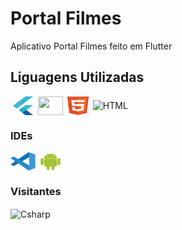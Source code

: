 # Portal Filmes
Aplicativo Portal Filmes feito em Flutter
 
## Liguagens Utilizadas<br>
          
          
<img align="center" alt="" height="30" width="40"
      src="https://raw.githubusercontent.com/devicons/devicon/9f4f5cdb393299a81125eb5127929ea7bfe42889/icons/flutter/flutter-original.svg">
<img align="center" alt="" height="30" width="40" src="https://cdn.jsdelivr.net/gh/devicons/devicon/icons/dart/dart-original.svg">
<img align="center" alt="HTML" height="30" width="40" src="https://raw.githubusercontent.com/devicons/devicon/master/icons/html5/html5-original.svg">
<img align="center" alt="HTML" height="30" width="40" src="https://cdn.jsdelivr.net/gh/devicons/devicon/icons/javascript/javascript-original.svg">
          
 
 <h3> IDEs </h3>  
 
<img align="center" alt="" height="30" width="40"
      src="https://raw.githubusercontent.com/devicons/devicon/9f4f5cdb393299a81125eb5127929ea7bfe42889/icons/vscode/vscode-original.svg">
<img align="center" alt="" height="30" width="40" src="https://raw.githubusercontent.com/devicons/devicon/9f4f5cdb393299a81125eb5127929ea7bfe42889/icons/android/android-original.svg"><br>


 ### Visitantes 

 <div>

  <img align="center" alt="Csharp" height="30" width="150" src="https://komarev.com/ghpvc/?username=moraisacr&color=green" alt="moraisacr" /> <br>

 </div>    
          

